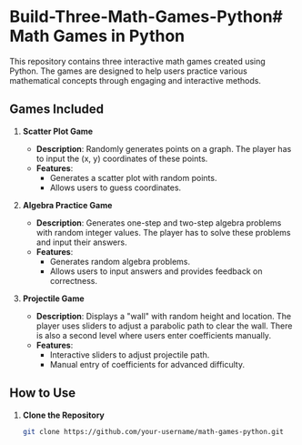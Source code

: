 # Build-Three-Math-Games-Python# Math Games in Python

This repository contains three interactive math games created using Python. The games are designed to help users practice various mathematical concepts through engaging and interactive methods.

## Games Included

1. **Scatter Plot Game**
   - **Description**: Randomly generates points on a graph. The player has to input the (x, y) coordinates of these points.
   - **Features**: 
     - Generates a scatter plot with random points.
     - Allows users to guess coordinates.

2. **Algebra Practice Game**
   - **Description**: Generates one-step and two-step algebra problems with random integer values. The player has to solve these problems and input their answers.
   - **Features**:
     - Generates random algebra problems.
     - Allows users to input answers and provides feedback on correctness.

3. **Projectile Game**
   - **Description**: Displays a "wall" with random height and location. The player uses sliders to adjust a parabolic path to clear the wall. There is also a second level where users enter coefficients manually.
   - **Features**:
     - Interactive sliders to adjust projectile path.
     - Manual entry of coefficients for advanced difficulty.

## How to Use

1. **Clone the Repository**
   ```bash
   git clone https://github.com/your-username/math-games-python.git
